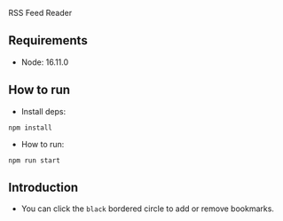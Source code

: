 RSS Feed Reader

## Requirements

- Node: 16.11.0

## How to run

- Install deps:

```shell
npm install
```

- How to run:

```shell
npm run start
```

## Introduction

- You can click the `black` bordered circle to add or remove bookmarks.
